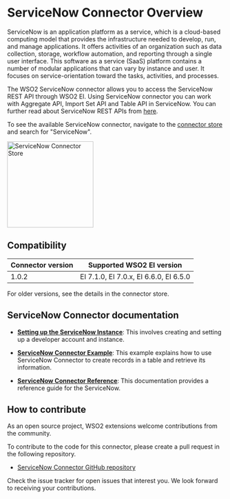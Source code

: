 # ServiceNow Connector Overview

ServiceNow is an application platform as a service, which is a cloud-based computing model that provides the infrastructure needed to develop, run, and manage applications. It offers activities of an organization such as data collection, storage, workflow automation, and reporting through a single user interface. This software as a service (SaaS) platform contains a number of modular applications that can vary by instance and user. It focuses on service-orientation toward the tasks, activities, and processes.

The WSO2 ServiceNow connector allows you to access the ServiceNow REST API through WSO2 EI. Using ServiceNow connector you can work with Aggregate API, Import Set API and Table API in ServiceNow. You can further read about ServiceNow REST APIs from [here](https://developer.servicenow.com/dev.do#!/reference/api/orlando/rest/c_TableAPI).

To see the available ServiceNow connector, navigate to the [connector store](https://store.wso2.com/store/assets/esbconnector/list) and search for "ServiceNow".

<img src="{{base_path}}/assets/img/integrate/connectors/servicenow-store.png" title="ServiceNow Connector Store" width="200" alt="ServiceNow Connector Store"/>

## Compatibility

| Connector version | Supported WSO2 EI version |
| ------------- |------------- |
|  1.0.2        |  EI 7.1.0, EI 7.0.x, EI 6.6.0, EI 6.5.0 |

For older versions, see the details in the connector store.

## ServiceNow Connector documentation

* **[Setting up the ServiceNow Instance](servicenow-connector-config.md)**: This involves creating and setting up a developer account and instance.

* **[ServiceNow Connector Example](servicenow-connector-example.md)**: This example explains how to use ServiceNow Connector to create records in a table and retrieve its information. 

* **[ServiceNow Connector Reference](servicenow-connector-config.md)**: This documentation provides a reference guide for the ServiceNow.

## How to contribute

As an open source project, WSO2 extensions welcome contributions from the community. 

To contribute to the code for this connector, please create a pull request in the following repository. 

* [ServiceNow Connector GitHub repository](https://github.com/wso2-extensions/esb-connector-servicenow)

Check the issue tracker for open issues that interest you. We look forward to receiving your contributions.
